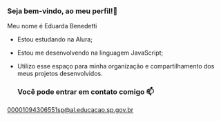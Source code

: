 ### Seja bem-vindo, ao meu perfil!🤍

Meu nome é Eduarda Benedetti

- Estou estudando na Alura;
- Estou me desenvolvendo na linguagem JavaScript;
- Utilizo esse espaço para minha organização e compartilhamento dos meus projetos desenvolvidos.

  ### Você pode entrar em contato comigo 📫

00001094306551sp@al.educacao.sp.gov.br




